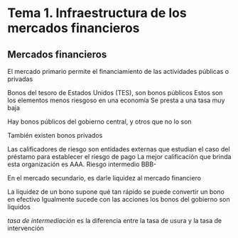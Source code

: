 # Tema 1. Infraestructura de los mercados financieros

## Mercados financieros

El mercado primario permite el financiamiento de las actividades públicas o privadas

Bonos del tesoro de Estados Unidos (TES), son bonos públicos
Estos son los elementos menos riesgoso en una economía
Se presta a una tasa muy baja

Hay bonos públicos del gobierno central, y otros que no lo son

También existen bonos privados

Las calificadores de riesgo son entidades externas que estudian el caso del préstamo para establecer el riesgo de pago
La mejor calificación que brinda esta organización es AAA.
Riesgo intermedio BBB-

En el mercado secundario, es darle liquidez al mercado financiero

La liquidez de un bono supone qué tan rápido se puede convertir un bono en efectivo
Igualmente sucede con las acciones
los bonos del gobierno son liquidos


_tasa de intermediación_ es la diferencia entre la tasa de usura y la tasa de intervención
